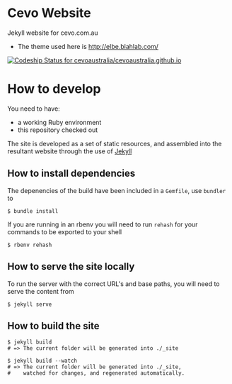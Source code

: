 # Cevo Website
Jekyll website for cevo.com.au

* The theme used here is http://elbe.blahlab.com/

[ ![Codeship Status for cevoaustralia/cevoaustralia.github.io](https://codeship.com/projects/8fa2b1e0-44d0-0134-47ad-02154be91b77/status?branch=master)](https://codeship.com/projects/168509)

# How to develop

You need to have:
* a working Ruby environment
* this repository checked out

The site is developed as a set of static resources, and assembled into the resultant website through the use of [Jekyll][f0caf124]

## How to install dependencies

The depenencies of the build have been included in a `Gemfile`, use `bundler` to

```
$ bundle install
```

If you are running in an rbenv you will need to run `rehash` for your commands to be exported to your shell
```
$ rbenv rehash
```

## How to serve the site locally

To run the server with the correct URL's and base paths, you will need to serve the content from

```
$ jekyll serve
```

## How to build the site
```
$ jekyll build
# => The current folder will be generated into ./_site

$ jekyll build --watch
# => The current folder will be generated into ./_site,
#    watched for changes, and regenerated automatically.
```


[f0caf124]: https://jekyllrb.com/ "Jekyll"
